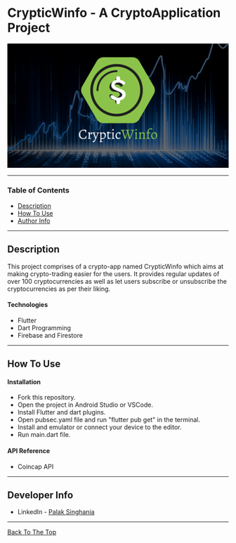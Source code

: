 # CrypticWinfo - A CryptoApplication Project

![Project Image](./images/CrypticWinfo.png)

---

### Table of Contents

- [Description](#description)
- [How To Use](#how-to-use)
- [Author Info](#author-info)

---

## Description

This project comprises of a crypto-app named CrypticWinfo which aims at making crypto-trading easier for the users. It provides regular updates of over 100 cryptocurrencies as well as let users subscribe or unsubscribe the cryptocurrencies as per their liking. 

#### Technologies

- Flutter
- Dart Programming
- Firebase and Firestore

---

## How To Use

#### Installation

- Fork this repository.
- Open the project in Android Studio or VSCode.
- Install Flutter and dart plugins.
- Open pubsec.yaml file and run "flutter pub get" in the terminal.
- Install and emulator or connect your device to the editor.
- Run main.dart file.

#### API Reference

- Coincap API

---

## Developer Info

- LinkedIn - [Palak Singhania](https://www.linkedin.com/in/palak-s-837b1519b/)

---
[Back To The Top](#read-me-template)
